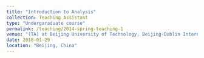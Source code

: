 ```yaml
---
title: "Introduction to Analysis"
collection: Teaching Assistant
type: "Undergaraduate course"
permalink: /teaching/2014-spring-teaching-1
venue: "(TA) at Beijing University of Technology, Beijing-Dublin International College"
date: 2018-01-29
location: "Beijing, China"
---
```

